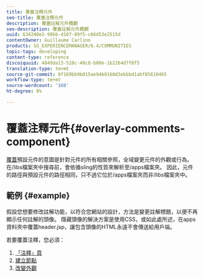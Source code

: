 ```yaml
---
title: 覆蓋注釋元件
seo-title: 覆蓋注釋元件
description: 覆蓋註解元件概觀
seo-description: 覆蓋註解元件概觀
uuid: 634240e2-99bb-4107-89f5-c66d53e2515d
contentOwner: Guillaume Carlino
products: SG_EXPERIENCEMANAGER/6.4/COMMUNITIES
topic-tags: developing
content-type: reference
discoiquuid: 4849da13-518c-40c8-b80e-1b2264d7f8f5
translation-type: tm+mt
source-git-commit: 8f169bb9b015ae94b9160d3ebbbd1abf85610465
workflow-type: tm+mt
source-wordcount: '168'
ht-degree: 0%

---
```



# 覆蓋注釋元件{#overlay-comments-component}

[覆蓋](client-customize.md#overlays)預設元件的意圖是針對元件的所有相關參照，全域變更元件的外觀或行為。 在/libs檔案夾中搜尋前，會依循sling的性質來解析至/apps檔案夾。 因此，元件的路徑與預設元件的路徑相同，只不過它位於/apps檔案夾而非/libs檔案夾中。

## 範例 {#example}

假設您想要修改註解功能，以符合您網站的設計，方法是變更註解標題，以便不再顯示任何註解的頭像。 隱藏頭像的解決方案是使用CSS，或如此處所述，在apps資料夾中覆蓋header.jsp，讓包含頭像的HTML永遠不會傳送給用戶端。

若要覆蓋注釋，您必須：

1. [「注釋」頁](overlay-create-comments-page.md)
1. [建立節點](overlay-create-nodes.md)
1. [改變外觀](overlay-alter-appearance.md)

